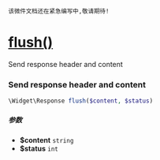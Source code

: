     该微件文档还在紧急编写中,敬请期待!
[flush()](http://twinh.github.com/widget/api/flush)
===================================================

Send response header and content

### Send response header and content
```php
\Widget\Response flush($content, $status)
```

##### 参数
* **$content** `string` 
* **$status** `int` 

